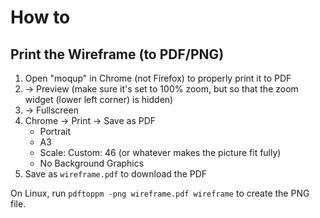 # How to

## Print the Wireframe (to PDF/PNG)

1. Open "moqup" in Chrome (not Firefox) to properly print it to PDF
2. -> Preview (make sure it's set to 100% zoom, but so that the zoom widget (lower left corner) is hidden)
3. -> Fullscreen
4. Chrome -> Print -> Save as PDF
   - Portrait
   - A3
   - Scale: Custom: 46 (or whatever makes the picture fit fully)
   - No Background Graphics
5. Save as `wireframe.pdf` to download the PDF

On Linux, run `pdftoppm -png wireframe.pdf wireframe` to create the PNG file.